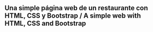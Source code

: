 ## Una simple página web de un restaurante con HTML, CSS y Bootstrap / A simple web with HTML, CSS and Bootstrap
